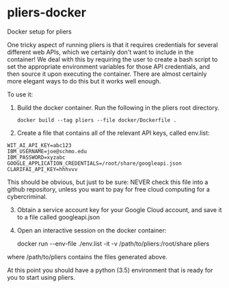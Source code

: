 # pliers-docker
Docker setup for pliers

One tricky aspect of running pliers is that it requires credentials for several different web APIs,
which we certainly don't want to include in the container!  We deal with this by requiring the user
to create a bash script to set the appropriate environment variables for those API credentials,
and then source it upon executing the container.  There are almost certainly more elegant ways to do this
but it works well enough.

To use it:

1. Build the docker container. Run the following in the pliers root directory.

    ```
    docker build --tag pliers --file docker/Dockerfile .
    ```

2. Create a file that contains all of the relevant API keys, called env.list:

```
WIT_AI_API_KEY=abc123
IBM_USERNAME=joe@schmo.edu
IBM_PASSWORD=xyzabc
GOOGLE_APPLICATION_CREDENTIALS=/root/share/googleapi.json
CLARIFAI_API_KEY=hhhvvv
```
This should be obvious, but just to be sure: NEVER check this file into a github repository, unless you want to pay for free cloud computing for a cybercriminal.

3. Obtain a service account key for your Google Cloud account, and save it to a file called googleapi.json

4. Open an interactive session on the docker container:

    docker run --env-file ./env.list -it -v /path/to/pliers:/root/share pliers

where /path/to/pliers contains the files generated above.

At this point you should have a python (3.5) environment that is ready for you to start using pliers.
